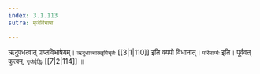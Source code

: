 ```yaml
---
index: 3.1.113
sutra: मृजेर्विभाषा

---
```

   ऋदुपधत्वात् प्राप्तविभाषेयम्। `ऋदुधाच्चाक्लृपिचृतेः`  [[3|1|110]]  इति क्यपो विधानात्। `परिमार्ग्यः` इति। पूर्ववत् कुत्वम्, `गृजेर्वृद्धिः`  [[7|2|114]] ॥